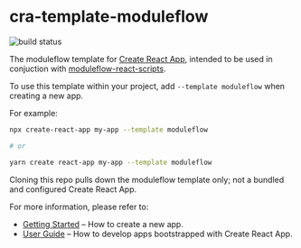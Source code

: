 # cra-template-moduleflow

![build status](https://img.shields.io/github/workflow/status/reduxjs/cra-template-redux-typescript/Tests/master?style=flat-square)

The moduleflow template for [Create React App](https://github.com/facebook/create-react-app), intended to be used in conjuction with [moduleflow-react-scripts](https://github.com/ashea29/moduleflow-react-scripts).

To use this template within your project, add `--template moduleflow` when creating a new app.

For example:

```sh
npx create-react-app my-app --template moduleflow

# or

yarn create react-app my-app --template moduleflow
```

Cloning this repo pulls down the moduleflow template only; not a bundled and configured Create React App.

For more information, please refer to:

- [Getting Started](https://create-react-app.dev/docs/getting-started) – How to create a new app.
- [User Guide](https://create-react-app.dev) – How to develop apps bootstrapped with Create React App.
